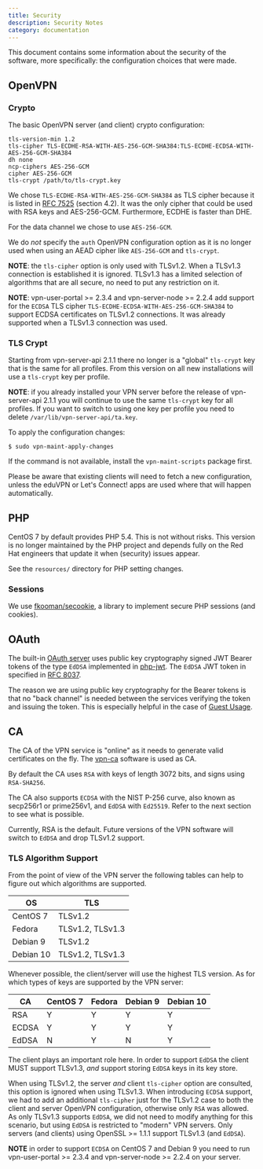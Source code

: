 ```yaml
---
title: Security
description: Security Notes
category: documentation
---
```


This document contains some information about the security of the software, 
more specifically: the configuration choices that were made.

## OpenVPN

### Crypto

The basic OpenVPN server (and client) crypto configuration:

    tls-version-min 1.2
    tls-cipher TLS-ECDHE-RSA-WITH-AES-256-GCM-SHA384:TLS-ECDHE-ECDSA-WITH-AES-256-GCM-SHA384
    dh none
    ncp-ciphers AES-256-GCM
    cipher AES-256-GCM
    tls-crypt /path/to/tls-crypt.key

We chose `TLS-ECDHE-RSA-WITH-AES-256-GCM-SHA384` as TLS cipher because it is 
listed in [RFC 7525](https://tools.ietf.org/html/rfc7525) (section 4.2). It was 
the only cipher that could be used with RSA keys and AES-256-GCM. Furthermore, 
ECDHE is faster than DHE.

For the data channel we chose to use `AES-256-GCM`.

We do _not_ specify the `auth` OpenVPN configuration option as it is no longer 
used when using an AEAD cipher like `AES-256-GCM` and `tls-crypt`.

**NOTE**: the `tls-cipher` option is only used with TLSv1.2. When a TLSv1.3 
connection is established it is ignored. TLSv1.3 has a limited selection of 
algorithms that are all secure, no need to put any restriction on it.

**NOTE**: vpn-user-portal >= 2.3.4 and vpn-server-node >= 2.2.4 add support for 
the `ECDSA` TLS cipher `TLS-ECDHE-ECDSA-WITH-AES-256-GCM-SHA384` to support 
ECDSA certificates on TLSv1.2 connections. It was already supported when a 
TLSv1.3 connection was used.

### TLS Crypt

Starting from vpn-server-api 2.1.1 there no longer is a "global" `tls-crypt` 
key that is the same for all profiles. From this version on all new 
installations will use a `tls-crypt` key per profile. 

**NOTE**: if you already installed your VPN server before the release of 
vpn-server-api 2.1.1 you will continue to use the same `tls-crypt` key for all
profiles. If you want to switch to using one key per profile you need to 
delete `/var/lib/vpn-server-api/ta.key`.

To apply the configuration changes:

    $ sudo vpn-maint-apply-changes

If the command is not available, install the `vpn-maint-scripts` package first.

Please be aware that existing clients will need to fetch a new configuration, 
unless the eduVPN or Let's Connect! apps are used where that will happen 
automatically.

## PHP

CentOS 7 by default provides PHP 5.4. This is not without risks. This version 
is no longer maintained by the PHP project and depends fully on the Red Hat 
engineers that update it when (security) issues appear.

See the `resources/` directory for PHP setting changes.

### Sessions

We use [fkooman/secookie](https://git.tuxed.net/fkooman/php-secookie), a 
library to implement secure PHP sessions (and cookies).

## OAuth

The built-in [OAuth server](https://git.tuxed.net/fkooman/php-oauth2-server) 
uses public key cryptography signed JWT Bearer tokens of the type `EdDSA` 
implemented in [php-jwt](https://git.tuxed.net/fkooman/php-jwt). The `EdDSA` 
JWT token in specified in [RFC 8037](https://tools.ietf.org/html/rfc8037).

The reason we are using public key cryptography for the Bearer tokens is that 
no "back channel" is needed between the services verifying the token and 
issuing the token. This is especially helpful in the case of 
[Guest Usage](GUEST_USAGE.md).

## CA

The CA of the VPN service is "online" as it needs to generate valid 
certificates on the fly. The [vpn-ca](https://github.com/letsconnectvpn/vpn-ca) 
software is used as CA.

By default the CA uses `RSA` with keys of length 3072 bits, and signs using 
`RSA-SHA256`.

The CA also supports `ECDSA` with the NIST P-256 curve, also known as 
secp256r1 or prime256v1, and `EdDSA` with `Ed25519`. Refer to the next section
to see what is possible.

Currently, RSA is the default. Future versions of the VPN software will switch
to `EdDSA` and drop TLSv1.2 support.

### TLS Algorithm Support

From the point of view of the VPN server the following tables can help to 
figure out which algorithms are supported.

| OS        | TLS              |
| --------- | ---------------- |
| CentOS 7  | TLSv1.2          |
| Fedora    | TLSv1.2, TLSv1.3 |
| Debian 9  | TLSv1.2          | 
| Debian 10 | TLSv1.2, TLSv1.3 |

Whenever possible, the client/server will use the highest TLS version. As for 
which types of keys are supported by the VPN server:

| CA    | CentOS 7 | Fedora | Debian 9 | Debian 10 |
|-------|--------- | ------ | -------- | --------- |
| RSA   | Y        | Y      | Y        | Y         |
| ECDSA | Y        | Y      | Y        | Y         |
| EdDSA | N        | Y      | N        | Y         |

The client plays an important role here. In order to support `EdDSA` the client 
MUST support TLSv1.3, *and* support storing `EdDSA` keys in its key store.

When using TLSv1.2, the server *and* client `tls-cipher` option are consulted,
this option is ignored when using TLSv1.3. When introducing `ECDSA` support, we 
had to add an additional `tls-cipher` just for the TLSv1.2 case to both the 
client and server OpenVPN configuration, otherwise only `RSA` was allowed. As 
only TLSv1.3 supports `EdDSA`, we did not need to modify anything for this 
scenario, but using `EdDSA` is restricted to "modern" VPN servers. Only servers
(and clients) using OpenSSL >= 1.1.1 support TLSv1.3 (and `EdDSA`).

**NOTE** in order to support `ECDSA` on CentOS 7 and Debian 9 you need to run
vpn-user-portal >= 2.3.4 and vpn-server-node >= 2.2.4 on your server.
